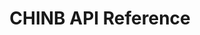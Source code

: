 ---
title: CHINB API Reference

language_tabs: # must be one of https://git.io/vQNgJ
  - javascript
  - shell

toc_footers:
  - Powered by <a href='https://atmatrix.org'>Atmatrix</a>

includes:
  - introduction
  - quickstart
  - system_design
  - chinb_js_reference_cn

search: true
---